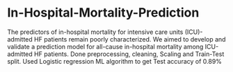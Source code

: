 # In-Hospital-Mortality-Prediction
The predictors of in-hospital mortality for intensive care units (ICU)-admitted HF patients remain poorly characterized. We aimed to develop and validate a prediction model for all-cause in-hospital mortality among ICU-admitted HF patients.
Done preprocessing, cleaning, Scaling and Train-Test split.
Used Logistic regression ML algorithm to get Test accuracy of 0.89% 
